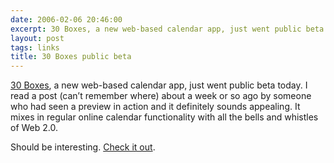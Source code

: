 ```yaml
---
date: 2006-02-06 20:46:00
excerpt: 30 Boxes, a new web-based calendar app, just went public beta today.
layout: post
tags: links
title: 30 Boxes public beta
---
```


[30 Boxes](http://www.30boxes.com/), a new web-based calendar app, just went public beta today. I read a post (can’t remember where) about a week or so ago by someone who had seen a preview in action and it definitely sounds appealing. It mixes in regular online calendar functionality with all the bells and whistles of Web 2.0.

Should be interesting. [Check it out](http://www.30boxes.com/).